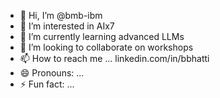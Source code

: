 - 👋 Hi, I’m @bmb-ibm
- 👀 I’m interested in AIx7
- 🌱 I’m currently learning advanced LLMs
- 💞️ I’m looking to collaborate on workshops
- 📫 How to reach me ... linkedin.com/in/bbhatti
- 😄 Pronouns: ...
- ⚡ Fun fact: ...

<!---
bmb-ibm/bmb-ibm is a ✨ special ✨ repository because its `README.md` (this file) appears on your GitHub profile.
You can click the Preview link to take a look at your changes.
--->
